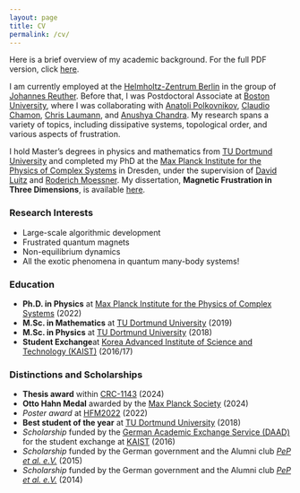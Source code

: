 ```yaml
---
layout: page
title: CV
permalink: /cv/
---
```


Here is a brief overview of my academic background. For the full PDF version, click [here](assets/cv.pdf).

I am currently employed at the [Helmholtz-Zentrum Berlin](https://www.helmholtz-berlin.de/) in the group of [Johannes Reuther](https://www.helmholtz-berlin.de/pubbin/vkart.pl?v=xzuku). Before that, I was Postdoctoral Associate at [Boston University](https://www.bu.edu/), where I was collaborating with [Anatoli Polkovnikov](https://www.bu.edu/eng/profile/anatoli-polkovnikov/), [Claudio Chamon](https://www.bu.edu/eng/profile/claudio-chamon/), [Chris Laumann](https://www.bu.edu/physics/profile/christopher-laumann/), and [Anushya Chandra](https://www.bu.edu/physics/profile/anushya-chandran/). My research spans a variety of topics, including dissipative systems, topological order, and various aspects of frustration.

I hold Master’s degrees in physics and mathematics from [TU Dortmund University](https://www.tu-dortmund.de/) and completed my PhD at the [Max Planck Institute for the Physics of Complex Systems](https://www.pks.mpg.de/) in Dresden, under the supervision of [David Luitz](https://dluitz.github.io/) and [Roderich Moessner](https://www.pks.mpg.de/moessner). My dissertation, **Magnetic Frustration in Three Dimensions**, is available [here](https://tud.qucosa.de/landing-page/?tx_dlf[id]=https%3A%2F%2Ftud.qucosa.de%2Fapi%2Fqucosa%253A82937%2Fmets).

### Research Interests

- Large-scale algorithmic development
- Frustrated quantum magnets
- Non-equilibrium dynamics
- All the exotic phenomena in quantum many-body systems!

### Education

- **Ph.D. in Physics**  at [Max Planck Institute for the Physics of Complex Systems](https://www.pks.mpg.de/) (2022)
- **M.Sc. in Mathematics**  at [TU Dortmund University](https://www.tu-dortmund.de/) (2019)
- **M.Sc. in Physics** at [TU Dortmund University](https://www.tu-dortmund.de/) (2018)
- **Student Exchange**at [Korea Advanced Institute of Science and Technology (KAIST)](https://www.kaist.ac.kr/en/) (2016/17)


### Distinctions and Scholarships

- **Thesis award** within [CRC-1143](https://tu-dresden.de/mn/physik/sfb1143?set_language=en) (2024)
- **Otto Hahn Medal** awarded by the [Max Planck Society](https://www.mpg.de/prizes/otto-hahn-medal) (2024)
- *Poster award* at [HFM2022](https://hfm2022.sciencesconf.org/) (2022)
- **Best student of the year** at [TU Dortmund University](https://physik.tu-dortmund.de/en/study/foerderung-von-studierenden/awards/best-of-year-prize/) (2018)
- *Scholarship* funded by the [German Academic Exchange Service (DAAD)](https://www.daad.de/en/) for the student exchange at [KAIST](https://www.kaist.ac.kr/en/) (2016)
- *Scholarship* funded by the German government and the Alumni club [*PeP et al. e.V.*](https://pep-dortmund.org/) (2015)
- *Scholarship* funded by the German government and the Alumni club [*PeP et al. e.V.*](https://pep-dortmund.org/) (2014)

